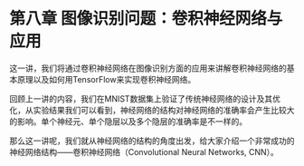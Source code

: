# 第八章 图像识别问题：卷积神经网络与应用

这一讲，我们将通过卷积神经网络在图像识别方面的应用来讲解卷积神经网络的基本原理以及如何用TensorFlow来实现卷积神经网络。

回顾上一讲的内容，我们在MNIST数据集上验证了传统神经网络的设计及其优化，从实验结果我们可以看到，神经网络的结构对神经网络的准确率会产生比较大的影响。单个神经元、单个隐层以及多个隐层的准确率是不一样的。

那么这一讲呢，我们就从神经网络的结构的角度出发，给大家介绍一个非常成功的神经网络结构——卷积神经网络（Convolutional Neural Networks, CNN）。

